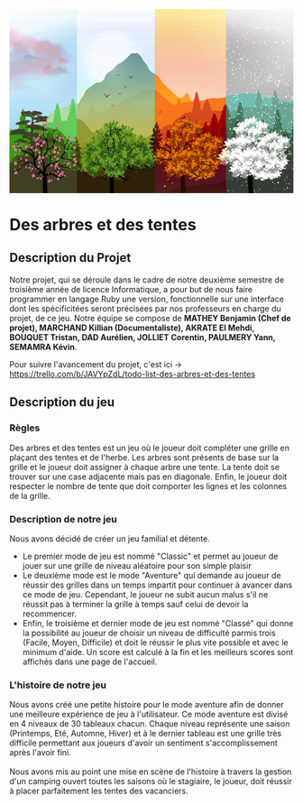 ﻿<img src="./Assets/ImgPresentation.jpg" width="1500" align="center">

# Des arbres et des tentes

## Description du Projet


Notre projet, qui se déroule dans le cadre de notre deuxième semestre de troisième année de licence Informatique, a pour but de nous faire programmer en langage Ruby une version, fonctionnelle sur une interface dont les spécificitées seront précisées par nos professeurs en charge du projet, de ce jeu. Notre équipe se compose de **MATHEY Benjamin (Chef de projet), MARCHAND Killian (Documentaliste), AKRATE El Mehdi, BOUQUET Tristan, DAD Aurélien, JOLLIET Corentin, PAULMERY Yann, SEMAMRA Kévin**.<br/>

Pour suivre l'avancement du projet, c'est ici -> https://trello.com/b/JAVYpZdL/todo-list-des-arbres-et-des-tentes


## Description du jeu

### Règles
Des arbres et des tentes est un jeu où le joueur doit compléter une grille en plaçant des tentes et de l'herbe. Les arbres sont présents de base sur la grille et le joueur doit assigner à chaque arbre une tente. La tente doit se trouver sur une case adjacente mais pas en diagonale. Enfin, le joueur doit respecter le nombre de tente que doit comporter les lignes et les colonnes de la grille.<br/>

### Description de notre jeu
Nous avons décidé de créer un jeu familial et détente. <br/>
- Le premier mode de jeu est nommé "Classic" et permet au joueur de jouer sur une grille de niveau aléatoire pour son simple plaisir<br/>
- Le deuxième mode est le mode "Aventure" qui demande au joueur de réussir des grilles dans un temps impartit pour continuer à avancer dans ce mode de jeu. Cependant, le joueur ne subit aucun malus s'il ne réussit pas à terminer la grille à temps sauf celui de devoir la recommencer.<br/>
- Enfin, le troisième et dernier mode de jeu est nommé "Classé" qui donne la possibilité au joueur de choisir un niveau de difficulté parmis trois (Facile, Moyen, Difficile) et doit le réussir le plus vite possible et avec le minimum d'aide. Un score est calculé à la fin et les meilleurs scores sont affichés dans une page de l'accueil.<br/>

### L'histoire de notre jeu
Nous avons créé une petite histoire pour le mode aventure afin de donner une meilleure expérience de jeu à l'utilisateur. Ce mode aventure est divisé en 4 niveaux de 30 tableaux chacun. Chaque niveau représente une saison (Printemps, Eté, Automne, Hiver) et à le dernier tableau est une grille très difficile permettant aux joueurs d'avoir un sentiment s'accomplissement après l'avoir fini.<br/><br/>
Nous avons mis au point une mise en scène de l'histoire à travers la gestion d'un camping ouvert toutes les saisons où le stagiaire, le joueur, doit réussir à placer parfaitement les tentes des vacanciers.<br/>